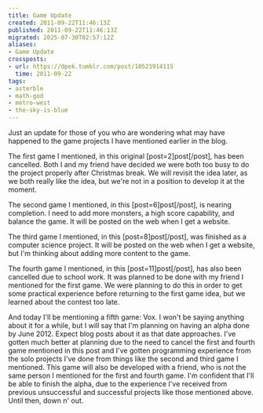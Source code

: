 ```yaml
---
title: Game Update
created: 2011-09-22T11:46:13Z
published: 2011-09-22T11:46:13Z
migrated: 2025-07-30T02:57:12Z
aliases:
- Game Update
crossposts:
- url: https://dpek.tumblr.com/post/10521914115
  time: 2011-09-22
tags:
- asterble
- math-god
- metro-west
- the-sky-is-blue
---
```


Just an update for those of you who are wondering what may have happened to the game projects I have mentioned earlier in the blog.

The first game I mentioned, in this original [post=2]post[/post], has been cancelled. Both I and my friend have decided we were both too busy to do the project properly after Christmas break. We will revisit the idea later, as we both really like the idea, but we're not in a position to develop it at the moment.

The second game I mentioned, in this [post=6]post[/post], is nearing completion. I need to add more monsters, a high score capability, and balance the game. It will be posted on the web when I get a website.

The third game I mentioned, in this [post=8]post[/post], was finished as a computer science project. It will be posted on the web when I get a website, but I'm thinking about adding more content to the game.

The fourth game I mentioned, in this [post=11]post[/post], has also been cancelled due to school work. It was planned to be done with my friend I mentioned for the first game. We were planning to do this in order to get some practical experience before returning to the first game idea, but we learned about the contest too late.

And today I'll be mentioning a fifth game: Vox. I won't be saying anything about it for a while, but I will say that I'm planning on having an alpha done by June 2012. Expect blog posts about it as that date approaches. I've gotten much better at planning due to the need to cancel the first and fourth game mentioned in this post and I've gotten programming experience from the solo projects I've done from things like the second and third game I mentioned. This game will also be developed with a friend, who is not the same person I mentioned for the first and fourth game. I'm confident that I'll be able to finish the alpha, due to the experience I've received from previous unsuccessful and successful projects like those mentioned above. Until then, down n' out.
